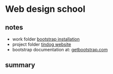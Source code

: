# Web design school

## notes

- work folder [bootstrap installation](../bootstrap%20installation/)
- project folder [tindog website](../tindog%20website/)
- bootstrap documentation at: [getbootstrap.com](https://getbootstrap.com/)

## summary

